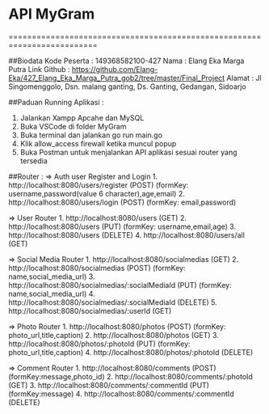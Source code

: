 # API MyGram
=========================================================================

##Biodata 
Kode Peserta : 149368582100-427
Nama		 : Elang Eka Marga Putra
Link Github  : https://github.com/Elang-Eka/427_Elang_Eka_Marga_Putra_gob2/tree/master/Final_Project
Alamat	 : Jl Singomenggolo, Dsn. malang ganting, Ds. Ganting, Gedangan, Sidoarjo

##Paduan Running Aplikasi	: 
1. Jalankan Xampp Apcahe dan MySQL
2. Buka VSCode di folder MyGram
3. Buka terminal dan jalankan go run main.go
4. Klik allow_access firewall ketika muncul popup
5. Buka Postman untuk menjalankan API aplikasi sesuai router yang tersedia

##Router :
=> Auth user Register and Login
	1. http://localhost:8080/users/register 	(POST) 	(formKey: username,password(value 6 character),age,email)
	2. http://localhost:8080/users/login 	(POST)	(formKey: email,password)

=> User Router
	1. http://localhost:8080/users 	(GET)
	2. http://localhost:8080/users 	(PUT) 	(formKey: username,email,age)
	3. http://localhost:8080/users 	(DELETE) 
	4. http://localhost:8080/users/all 	(GET)

=> Social Media Router
	1. http://localhost:8080/socialmedias 			(GET)
	2. http://localhost:8080/socialmedias 			(POST) 	(formKey: name,social_media_url)
	3. http://localhost:8080/socialmedias/:socialMediaId 	(PUT) 	(formKey: name,social_media_url)
	4. http://localhost:8080/socialmedias/:socialMediaId 	(DELETE)
	5. http://localhost:8080/socialmedias/:userId		(GET)

=> Photo Router
	1. http://localhost:8080/photos 		(POST) 	(formKey: photo_url,title,caption)
	2. http://localhost:8080/photos 		(GET)
	3. http://localhost:8080/photos/:photoId 	(PUT) 	(formKey: photo_url,title,caption)
	4. http://localhost:8080/photos/:photoId 	(DELETE)

=> Comment Router
	1. http://localhost:8080/comments 			(POST) 	(formKey:message,photo_id)
	2. http://localhost:8080/comments/:photoId 	(GET)
	3. http://localhost:8080/comments/:commentId 	(PUT) 	(formKey:message)
	4. http://localhost:8080/comments/:commentId 	(DELETE)
